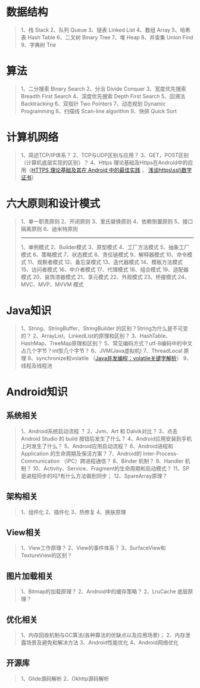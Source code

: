 # 数据结构

> 1、栈 Stack 
> 2、队列 Queue 
> 3、链表 Linked List 
> 4、数组 Array 
> 5、哈希表 Hash Table 
> 6、二叉树 Binary Tree 
> 7、堆 Heap 
> 8、并查集 Union Find 
> 9、字典树 Trie

# 算法

> 1、二分搜索 Binary Search 
> 2、分治 Divide Conquer 
> 3、宽度优先搜索 Breadth First Search 
> 4、深度优先搜索 Depth First Search 
> 5、回溯法 Backtracking 
> 6、双指针 Two Pointers 
> 7、动态规划 Dynamic Programming 
> 8、扫描线 Scan-line algorithm 
> 9、快排 Quick Sort

# 计算机网络

> 1、简述TCP/IP体系？ 
> 2、TCP与UDP区别与应用？ 
> 3、GET，POST区别（计算机底层实现的区别）？ 
> 4、Https 理论基础及Https在Android中的应用（[HTTPS 理论基础及其在 Android 中的最佳实践](http://android.jobbole.com/83787/) ， [浅谈https\ssl\数字证书](http://www.cnblogs.com/P_Chou/archive/2010/12/27/https-ssl-certification.html)）

# 六大原则和设计模式

> 1、单一职责原则 
> 2、开闭原则 
> 3、里氏替换原则 
> 4、依赖倒置原则 
> 5、接口隔离原则 
> 6、迪米特原则
>
> ------
>
> 1、单例模式 
> 2、Builder模式 
> 3、原型模式 
> 4、工厂方法模式 
> 5、抽象工厂模式 
> 6、策略模式 
> 7、状态模式 
> 8、责任链模式 
> 9、解释器模式 
> 10、命令模式 
> 11、观察者模式 
> 12、备忘录模式 
> 13、迭代器模式 
> 14、模板方法模式 
> 15、访问者模式 
> 16、中介者模式 
> 17、代理模式 
> 18、组合模式 
> 19、适配器模式 
> 20、装饰漆器模式 
> 21、享元模式 
> 22、外观模式 
> 23、桥接模式 
> 24、MVC、MVP、MVVM 模式

# Java知识

> 1、String、StringBuffer、StringBuilder 的区别？String为什么是不可变的？ 
> 2、ArrayList、LinkedList的原理和区别？ 
> 3、HashTable、HashMap、TreeMap原理和区别？ 
> 5、常见编码方式？utf-8编码中的中文占几个字节？int型几个字节？ 
> 6、JVM(Java虚拟机) 
> 7、ThreadLocal 原理 
> 8、synchronize和volatile （[Java并发编程：volatile关键字解析](https://zhuanlan.zhihu.com/p/30806472)） 
> 9、线程及线程池

# Android知识

## 系统相关

> 1、Android系统启动流程 ？ 
> 2、Jvm、Art 和 Dalvik对比？ 
> 3、点击 Android Studio 的 build 按钮后发生了什么？ 
> 4、Android应用安装到手机上时发生了什么？ 
> 5、Android应用启动流程？ 
> 6、Android进程和 Application 的生命周期及保活方案？ 
> 7、Android的 Inter-Process-Communication （IPC）跨进程通信？ 
> 8、Binder 机制？ 
> 9、Handler 机制？ 
> 10、Activity、Service、Fragment的生命周期和启动模式？ 
> 11、SP是进程同步的吗?有什么方法做到同步； 
> 12、SpareArray原理？

## 架构相关

> 1、组件化 
> 2、插件化 
> 3、热修复 
> 4、换肤原理

## View相关

> 1、View工作原理？ 
> 2、View的事件体系？ 
> 3、SurfaceView和TextureView的区别？

## 图片加载相关

> 1、Bitmap的加载原理？ 
> 2、Android中的缓存策略？ 
> 2、LruCache 底层原理？

## 优化相关

> 1、内存回收机制与GC算法(各种算法的优缺点以及应用场景)； 
> 2、内存泄露场景及避免和解决方法 
> 3、Android性能优化 
> 4、Android网络优化

## 开源库

> 1、Glide源码解析 
> 2、Okhttp源码解析